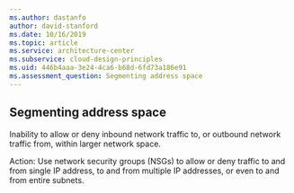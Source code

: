 ```yaml
---
ms.author: dastanfo
author: david-stanford
ms.date: 10/16/2019
ms.topic: article
ms.service: architecture-center
ms.subservice: cloud-design-principles
ms.uid: 446b4aaa-3e24-4ca6-b68d-6fd73a186e91
ms.assessment_question: Segmenting address space
---
```

## Segmenting address space

Inability to allow or deny inbound network traffic to, or outbound network traffic from, within larger network space.

Action:
Use network security groups (NSGs) to allow or deny traffic to and from single IP address, to and from multiple IP addresses, or even to and from entire subnets.
